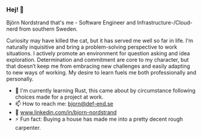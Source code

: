 ### Hej! 👋

Björn Nordstrand that's me - Software Engineer and Infrastructure-/Cloud-nerd from southern Sweden.

Curiosity may have killed the cat, but it has served me well so far in life. I’m naturally inquisitive and bring a problem-solving perspective to work situations. I actively promote an environment for question asking and idea exploration. Determination and commitment are core to my character, but that doesn’t keep me from embracing new challenges and easily adapting to new ways of working.
My desire to learn fuels me both professionally and personally.

- 🌱 I'm currently learning Rust, this came about by circumstance following choices made for a project at work.
- 📫 How to reach me: bjorn@def-end.se
- 🔗 www.linkedin.com/in/bjorn-nordstrand
- ⚡ Fun fact: Buying a house has made me into a pretty decent rough carpenter.

<!--
**bjonord/bjonord** is a ✨ _special_ ✨ repository because its `README.md` (this file) appears on your GitHub profile.

Here are some ideas to get you started:

- 🔭 I’m currently working on ...
- 🌱 I’m currently learning ...
- 👯 I’m looking to collaborate on ...
- 🤔 I’m looking for help with ...
- 💬 Ask me about ...
- 📫 How to reach me: ...
- 😄 Pronouns: ...
- ⚡ Fun fact: ...
-->
